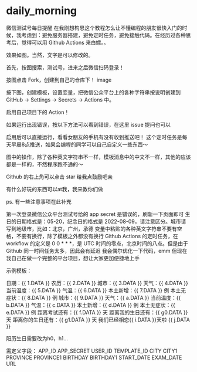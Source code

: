 # daily_morning
微信测试号每日提醒
在我刚想构思这个教程怎么让不懂编程的朋友很快入门的时候，我考虑到：避免服务器搭建，避免定时任务，避免接触代码。在经历过各种思考后，觉得可以用 Github Actions 来白嫖。。

效果如图。当然，文字是可以修改的。 

首先，按图搜索，测试号，进来之后微信扫码登录！ 

按图点击 Fork，创建到自己的仓库下！ image

按下图，创建模板，设置变量，把微信公众平台上的各种字符串按说明创建到 GitHub -> Settings -> Secrets -> Actions 中。

启用自己项目下的 Action！ 

如果运行出现错误，按以下方法可以看到错误，在这里 issue 提问也可以

启用后可以直接运行，看看女朋友的手机有没有收到推送吧！ 这个定时任务是每天早晨8点推送，如果会编程的同学可以自己自定义一些东西～

图中的操作，除了各种英文字符串不一样，模板消息中的中文不一样，其他的应该都是一样的，不然程序跑不通的～

Github 的右上角可以点击 star 给我点鼓励吧亲

有什么好玩的东西可以at我，我来教你们做

ps. 有一些注意事项在此补充

第一次登录微信公众平台测试号给的 app secret 是错误的，刷新一下页面即可
生日的日期格式是：05-20，纪念日的格式是 2022-08-09，请注意区分。城市请写到地级市，比如：北京，广州，承德
变量中粘贴的各种英文字符串不要有空格，不要有换行，除了模板之外都没有换行
Github Actions 的定时任务，在 workflow 的定义是 0 0 * * *，是 UTC 时间的零点，北京时间的八点。但是由于 Github 同一时间任务太多，因此会有延迟
我会偶尔优化一下代码，emm 但现在我自己在做一个完整的平台项目，想让大家更加便捷地上手

示例模板：

日期：{{ 1.DATA }}
农历：{{ 2.DATA }}
城市：{{ 3.DATA }}
天气：{{ 4.DATA }}
当前温度：{{ 5.DATA }}
气温：{{ 6.DATA }}
本土新增：{{ 7.DATA }} 例
本土无症状：{{ 8.DATA }} 例
城市：{{ 9.DATA }}
天气：{{ a.DATA }}
当前温度：{{ b.DATA }}
气温：{{ c.DATA }}
本土新增：{{ d.DATA }} 例
本土无症状：{{ e.DATA }} 例
距离考试还有：{{ f.DATA }} 天
距离我的生日还有：{{ g0.DATA }} 天
距离你的生日还有：{{ g1.DATA }} 天
我们已经相恋{{ i.DATA }}天啦
{{ j.DATA }}

阳历生日需要改为h0，h1...

需定义字段：
APP_ID
APP_SECRET
USER_ID
TEMPLATE_ID
CITY
CITY1
PROVINCE
PROVINCE1
BIRTHDAY
BIRTHDAY1
START_DATE
EXAM_DATE
URL
